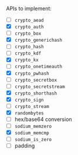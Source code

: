 APIs to implement:
* [ ] `crypto_aead`
* [x] `crypto_auth`
* [ ] `crypto_box`
* [x] `crypto_generichash`
* [ ] `crypto_hash`
* [ ] `crypto_kdf`
* [x] `crypto_kx`
* [ ] `crypto_onetimeauth`
* [x] `crypto_pwhash`
* [ ] `crypto_secretbox`
* [ ] `crypto_secretstream`
* [x] `crypto_shorthash`
* [x] `crypto_sign`
* [ ] `crypto_stream`
* [x] `randombytes`
* [ ] hex/base64 conversion
* [ ] `sodium_memzero`
* [x] `sodium_memcmp`
* [ ] `sodium_is_zero`
* [ ] padding
